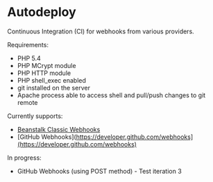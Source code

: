 Autodeploy
==========

Continuous Integration (CI) for webhooks from various providers.

Requirements:

* PHP 5.4
* PHP MCrypt module
* PHP HTTP module
* PHP shell_exec enabled
* git installed on the server
* Apache process able to access shell and pull/push changes to git remote

Currently supports:

* [Beanstalk Classic Webhooks](http://support.beanstalkapp.com/customer/portal/articles/75753-trigger-a-url-on-commit-with-web-hooks)
* [GitHub Webhooks](https://developer.github.com/webhooks](https://developer.github.com/webhooks)

In progress:

* GitHub Webhooks (using POST method) - Test iteration 3
